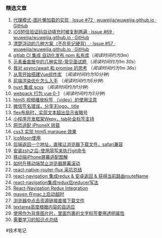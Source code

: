 ### 精选文章
1. [代理模式-图片懒加载的实现 · Issue #72 · wuweijia/wuweijia.github.io · GitHub](https://github.com/wuweijia/wuweijia.github.io/issues/72)
2. [iOS短信验证码自动填充时被复制两遍 · Issue #69 · wuweijia/wuweijia.github.io · GitHub](https://github.com/wuweijia/wuweijia.github.io/issues/69)
3. [清楚浮动的几种方案（不在死记硬背） · Issue #57 · wuweijia/wuweijia.github.io · GitHub](https://github.com/wuweijia/wuweijia.github.io/issues/57)
4. [gitlab CI 集成 自动化发布 npm 私有库](https://github.com/wuweijia/wuweijia.github.io/issues/54)（*阅读时间约为3m*）
5. [元素垂直居中的几种实现-常见面试题 ](https://github.com/wuweijia/wuweijia.github.io/issues/52) （*阅读时间约为1m 30s*）
6. [我对 async/await 和 promise 的思考](https://github.com/wuweijia/wuweijia.github.io/issues/51) （*阅读时间约为1m 36s*）
7. [从零开始搭建Vue组件库](https://github.com/wuweijia/wuweijia.github.io/issues/48) （*阅读时间约为10分钟*）
8. [前端渲染优化怎么入手](https://github.com/wuweijia/wuweijia.github.io/issues/44) （*阅读时间约为5分钟*）
9. [nuxt 集成 scss](https://github.com/wuweijia/wuweijia.github.io/issues/42) （*阅读时间约为1分钟*）
10. [webpack 打包 vue 0-1](https://github.com/wuweijia/wuweijia.github.io/issues/37) （*阅读时间约为3分钟*）
11. [html5 视频播放标签 （video）的使用注意](https://github.com/wuweijia/wuweijia.github.io/issues/35)
12. [微信签名错误，分享无logo、title](https://github.com/wuweijia/wuweijia.github.io/issues/34)
13. [flex布局时，实现文本超出显示省略号](https://github.com/wuweijia/wuweijia.github.io/issues/30)
14. [小程序开发框架Wepy，tab补全标签支持](https://github.com/wuweijia/wuweijia.github.io/issues/29)
15. [网页适配 iPhoneX 转载](https://github.com/wuweijia/wuweijia.github.io/issues/26)
16. [css3 实现 html5 marquee 效果](https://github.com/wuweijia/wuweijia.github.io/issues/25)
17. [IcoMoon使用](https://github.com/wuweijia/wuweijia.github.io/issues/24)
18. [后端返回一个地址，直接让浏览器下载文件，safari兼容](https://github.com/wuweijia/wuweijia.github.io/issues/23)
19. [安装zsh之后-使用简写来执行git命令](https://github.com/wuweijia/wuweijia.github.io/issues/22)
20. [移动端iPhone屏幕适配图解](https://github.com/wuweijia/wuweijia.github.io/issues/21)
21. [如何在移动端禁止浏览器屏幕滚动](https://github.com/wuweijia/wuweijia.github.io/issues/20)
22. [react-native-router-flux 采坑总结](https://github.com/wuweijia/wuweijia.github.io/issues/18)
23. [react-navigation 集成redux & 安卓返回 & 获得当前路由routeName](https://github.com/wuweijia/wuweijia.github.io/issues/17)
24. [react-navigation集成redux后reducer写法](https://github.com/wuweijia/wuweijia.github.io/issues/15)
25. [React-Navigation Redux Integration](https://github.com/wuweijia/wuweijia.github.io/issues/14)
26. [maven 在mac上启动超时](https://github.com/wuweijia/wuweijia.github.io/issues/8)
27. [浏览器中点击资源链接直接下载文件](https://github.com/wuweijia/wuweijia.github.io/issues/7)
28. [textarea高度根据内容的自适应](https://github.com/wuweijia/wuweijia.github.io/issues/4)
29. [使用<Image>作为背景图片时，里面包裹的文字标签要用透明属性](https://github.com/wuweijia/wuweijia.github.io/issues/3)
30. [需要学习的知识点总结](https://github.com/wuweijia/wuweijia.github.io/issues/2)

#技术笔记

